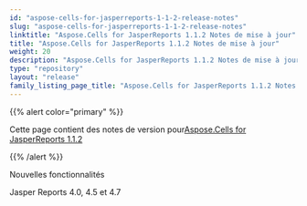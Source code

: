 ```yaml
---
id: "aspose-cells-for-jasperreports-1-1-2-release-notes"
slug: "aspose-cells-for-jasperreports-1-1-2-release-notes"
linktitle: "Aspose.Cells for JasperReports 1.1.2 Notes de mise à jour"
title: "Aspose.Cells for JasperReports 1.1.2 Notes de mise à jour"
weight: 20
description: "Aspose.Cells for JasperReports 1.1.2 Notes de mise à jour – the latest updates and fixes."
type: "repository"
layout: "release"
family_listing_page_title: "Aspose.Cells for JasperReports 1.1.2 Notes de mise à jour"
---
```

{{% alert color="primary" %}} 

 Cette page contient des notes de version pour[Aspose.Cells for JasperReports 1.1.2](https://releases.aspose.com/cells/jasperreports/new-releases/aspose.cells-for-jasperreports-1.1.2/)

{{% /alert %}} 

 Nouvelles fonctionnalités

 Jasper Reports 4.0, 4.5 et 4.7
